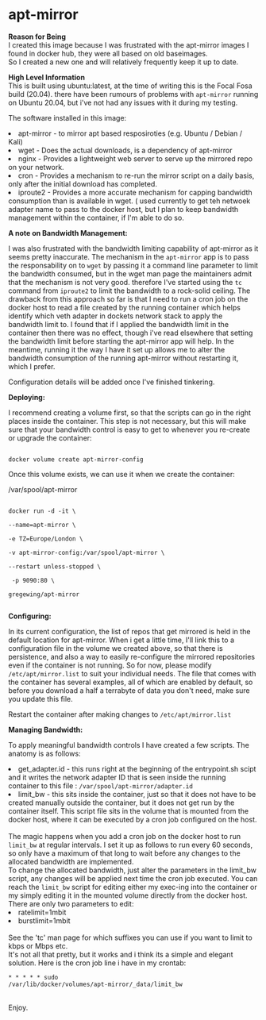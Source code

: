 # apt-mirror

<b>Reason for Being</b><br>
I created this image because I was frustrated with the apt-mirror images I found in docker hub,  they were all based on old baseimages.  
So I created a new one and will relatively frequently keep it up to date.

<b>High Level Information</b><br>
This is built using ubuntu:latest, at the time of writing this is the Focal Fosa build (20.04).  there have been rumours of problems with <code>apt-mirror</code> running on Ubuntu 20.04, but i've not had any issues with it during my testing.  

The software installed in this image:
<li>apt-mirror  -  to mirror apt based resposiroties (e.g. Ubuntu / Debian / Kali)</li>
<li>wget  -  Does the actual downloads, is a dependency of apt-mirror</li>
<li>nginx  -  Provides a lightweight web server to serve up the mirrored repo on your network.</li>
<li>cron  -  Provides a mechanism to re-run the mirror script on a daily basis, only after the initial download has completed.</li>
<li>iproute2  -  Provides a more accurate mechanism for capping bandwidth consumption than is available in wget. ( used currently to get teh netwoek adapter name to pass to the docker host, but I plan to keep bandwidth management within the container, if I'm able to do so.</li>


<b>A note on Bandwidth Management:</b><br>

I was also frustrated with the bandwidth limiting capability of apt-mirror as it seems pretty inaccurate.  The mechanism in the <code>apt-mirror</code> app is to pass the responsability on to <code>wget</code> by passing it a command line parameter to limit the bandwidth consumed, but in the wget man page the maintainers admit that the mechanism is not very good.  therefore I've started using the <code>tc</code> command from <code>iproute2</code> to limit the bandwidth to a rock-solid ceiling.  The drawback from this approach so far is that I need to run a cron job on the docker host to read a file created by the running container which helps identify which veth adapter in dockets network stack to apply the bandwidth limit to.  I found that if I applied the bandwidth limit in the container then there was no effect, though i've read elsewhere that setting the bandwidth limit before starting the apt-mirror app will help.  In the meantime, running it the way I have it set up allows me to alter the bandwidth consumption of the running apt-mirror without restarting it, which I prefer.


Configuration details will be added once I've finished tinkering.

<b>Deploying:</b><br>

I recommend creating a volume first, so that the scripts can go in the right places inside the container.  This step is not necessary, but this will make sure that your bandwidth control is easy to get to whenever you re-create or upgrade the container:

<code>
docker volume create apt-mirror-config
</code>

Once this volume exists, we can use it when we create the container:

/var/spool/apt-mirror

<code>
docker run -d -it \<br>
--name=apt-mirror \<br>
-e TZ=Europe/London \<br>
-v apt-mirror-config:/var/spool/apt-mirror \<br>
--restart unless-stopped \<br>
 -p 9090:80 \<br>
gregewing/apt-mirror<br>
</code>

<b>Configuring:</b><br>

In its current configuration, the list of repos that get mirrored is held in the default location for apt-mirror.  When i get a little time, I'll link this to a configuration file in the volume we created above, so that there is persistence, and also a way to easily re-configure the mirrored repositories even if the container is not running.  So for now, please modify <code>/etc/apt/mirror.list</code> to suit your individual needs.  The file that comes with the container has several examples, all of which are enabled by default, so before you download a half a terrabyte of data you don't need, make sure you update this file.

Restart the container after making changes to <code>/etc/apt/mirror.list</code>

<b>Managing Bandwidth:</b><br>

To apply meaningful bandwidth controls I have created a few scripts.  The anatomy is as follows:<br>
<li>get_adapter.id  -  this runs right at the beginning of the entrypoint.sh scipt and it writes the network adapter ID that is seen inside the running container to this file : <code>/var/spool/apt-mirror/adapter.id</code></li>
<li>limit_bw  -  this sits inside the container, just so that it does not have to be created manually outside the container, but it does not get run by the container itself.  This script file sits in the volume that is mounted from the docker host, where it can be executed by a cron job configured on the host.</li>
<br>
The magic happens when you add a cron job on the docker host to run <code>limit_bw</code> at regular intervals.  I set it up as follows to run every 60 seconds, so only have a maximum of that long to wait before any changes to the allocated bandwidth are implemented.  
<br>
To change the allocated bandwidth, just alter the parameters in the limit_bw script, any changes will be applied next time the cron job executed.  You can reach the <code>limit_bw</code> script for editing either my exec-ing into the container or my simply editing it in the mounted volume directly from the docker host.  There are only two parameters to edit:
<li>ratelimit=1mbit</li>
<li>burstlimit=1mbit</li>
<br>
See the 'tc' man page for which suffixes you can use if you want to limit to kbps or Mbps etc.

<br>
It's not all that pretty, but it works and i think its a simple and elegant solution.  Here is the cron job line i have in my crontab:<br>

<code>* * * * * sudo /var/lib/docker/volumes/apt-mirror/_data/limit_bw</code>

<br>
Enjoy.
